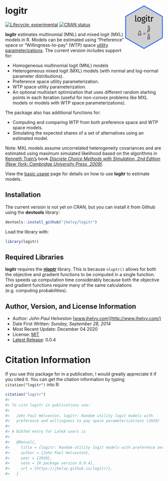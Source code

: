 
<!-- README.md is generated from README.Rmd. Please edit that file -->

# logitr <a href='https://jhelvy.github.io/logitr/'><img src='man/figures/logitr-hex.png' align="right" height="139" /></a>

<!-- badges: start -->

[![Lifecycle:
experimental](https://img.shields.io/badge/lifecycle-experimental-orange.svg)](https://www.tidyverse.org/lifecycle/#experimental)
[![CRAN
status](https://www.r-pkg.org/badges/version/logitr)](https://CRAN.R-project.org/package=logitr)
<!-- badges: end -->

**logitr** estimates multinomial (MNL) and mixed logit (MXL) models in
R. Models can be estimated using “Preference” space or
“Willingness-to-pay” (WTP) space [utility
parameterizations](https://jhelvy.github.io/logitr/articles/utility_models.html).
The current version includes support for:

  - Homogeneous multinomial logit (MNL) models
  - Heterogeneous mixed logit (MXL) models (with normal and log-normal
    parameter distributions).
  - Preference space utility parameterization.
  - WTP space utility parameterization.
  - An optional multistart optimization that uses different random
    starting points in each iteration (useful for non-convex problems
    like MXL models or models with WTP space parameterizations).

The package also has additional functions for:

  - Computing and comparing WTP from both preference space and WTP space
    models.
  - Simulating the expected shares of a set of alternatives using an
    estimated model.

Note: MXL models assume uncorrelated heterogeneity covariances and are
estimated using maximum simulated likelihood based on the algorithms in
[Kenneth Train’s](http://eml.berkeley.edu/~train/) book [*Discrete
Choice Methods with Simulation, 2nd Edition (New York: Cambridge
University Press, 2009)*](http://eml.berkeley.edu/books/choice2.html).

View the [basic
usage](https://jhelvy.github.io/logitr/articles/basic_usage.html) page
for details on how to use **logitr** to estimate models.

## Installation

The current version is not yet on CRAN, but you can install it from
Github using the **devtools** library:

``` r
devtools::install_github("jhelvy/logitr")
```

Load the library with:

``` r
library(logitr)
```

## Required Libraries

**logitr** requires the
[**nloptr**](https://cran.r-project.org/web/packages/nloptr/index.html)
library. This is because `nloptr()` allows for both the objective and
gradient functions to be computed in a single function. This speeds up
computation time considerably because both the objective and gradient
functions require many of the same calculations (e.g. computing
probabilities).

## Author, Version, and License Information

  - Author: *John Paul Helveston*
    [www.jhelvy.com](http://www.jhelvy.com/)
  - Date First Written: *Sunday, September 28, 2014*
  - Most Recent Update: December 04 2020
  - License:
    [MIT](https://github.com/jhelvy/logitr/blob/master/LICENSE.md)
  - [Latest Release](https://github.com/jhelvy/logitr/releases/latest):
    0.0.4

# Citation Information

If you use this package for in a publication, I would greatly appreciate
it if you cited it. You can get the citation information by typing
`citation("logitr")` into R:

``` r
citation("logitr")
#> 
#> To cite logitr in publications use:
#> 
#>   John Paul Helveston. logitr: Random utility logit models with
#>   preference and willingness to pay space parameterizations (2020)
#> 
#> A BibTeX entry for LaTeX users is
#> 
#>   @Manual{,
#>     title = {logitr: Random utility logit models with preference and willingness to pay space parameterizations},
#>     author = {John Paul Helveston},
#>     year = {2020},
#>     note = {R package version 0.0.4},
#>     url = {https://jhelvy.github.io/logitr/},
#>   }
```
